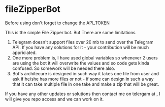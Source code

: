# fileZipperBot

Before using don't forget to change the API_TOKEN

This is the simple File Zipper bot. 
But There are some limitations
1. Telegram doesn't support files over 20 mb to send over the Telegram API. If you have any solutions for it - your contribution will be much appriciated.
2. One more problem is, I have used global variables so whenever 2 users are using the bot it will overwrite the values and so code gets kinda confused. So somework will be needed there also.
3. Bot's architecure is designed in such way it takes one file from user and ask if he/she has more files or not - if some can design in such a way that it can take multiple file in one take and make a zip that will be great.

If you have any other updates or solutions then contact me on telergam at , I will give you repo access and we can work on it.